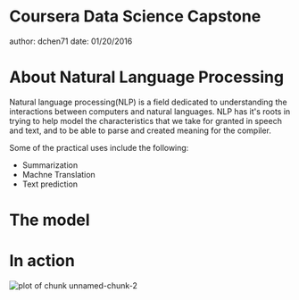 Coursera Data Science Capstone
========================================================
author: dchen71
date: 01/20/2016

About Natural Language Processing
========================================================

Natural language processing(NLP) is a field dedicated to understanding the interactions between computers and natural languages. NLP has it's roots in trying to help model the characteristics that we take for granted in speech and text, and to be able to parse and created meaning for the compiler. 

Some of the practical uses include the following:
* Summarization
* Machne Translation
* Text prediction

The model
========================================================




In action
========================================================

![plot of chunk unnamed-chunk-2](model_pres-figure/unnamed-chunk-2-1.png)
